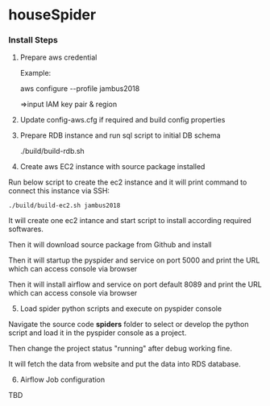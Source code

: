 # houseSpider

### Install Steps

1) Prepare aws credential

	Example:

	aws configure --profile jambus2018
	
	=>input IAM key pair & region

2) Update config-aws.cfg if required and build config properties

3) Prepare RDB instance and run sql script to initial DB schema

	./build/build-rdb.sh

4) Create aws EC2 instance with source package installed

Run below script to create the ec2 instance and it will print command to connect this instance via SSH:
	
	./build/build-ec2.sh jambus2018

It will create one ec2 intance and start script to install according required softwares.

Then it will download source package from Github and install

Then it will startup the pyspider and service on port 5000 and print the URL which can access console via browser

Then it will install airflow and service on port default 8089 and print the URL which can access console via browser


5) Load spider python scripts and execute on pyspider console

Navigate the source code **spiders** folder to select or develop the python script and load it in the pyspider console as a project.

Then change the project status "running" after debug working fine. 

It will fetch the data from website and put the data into RDS database.

6) Airflow Job configuration

TBD